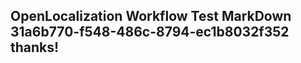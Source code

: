 <properties
ms.topic="hero-topic"
ms.test1="hero-topic"
ms.test2="test"/>

## OpenLocalization Workflow Test MarkDown 31a6b770-f548-486c-8794-ec1b8032f352 thanks!
